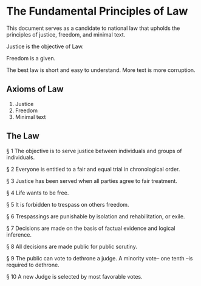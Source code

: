 # The Fundamental Principles of Law

This document serves as a candidate to national law that upholds the principles of justice, freedom, and minimal text.

Justice is the objective of Law.

Freedom is a given.

The best law is short and easy to understand. More text is more corruption.

## Axioms of Law
1. Justice
2. Freedom
3. Minimal text

## The Law
§ 1
The objective is to serve justice between individuals and groups of individuals.

§ 2 
Everyone is entitled to a fair and equal trial in chronological order.

§ 3
Justice has been served when all parties agree to fair treatment.

§ 4
Life wants to be free.

§ 5
It is forbidden to trespass on others freedom.

§ 6
Trespassings are punishable by isolation and rehabilitation, or exile.

§ 7
Decisions are made on the basis of factual evidence and logical inference.

§ 8
All decisions are made public for public scrutiny.

§ 9
The public can vote to dethrone a judge. A minority vote– one tenth –is required to dethrone.

§ 10
A new Judge is selected by most favorable votes.
